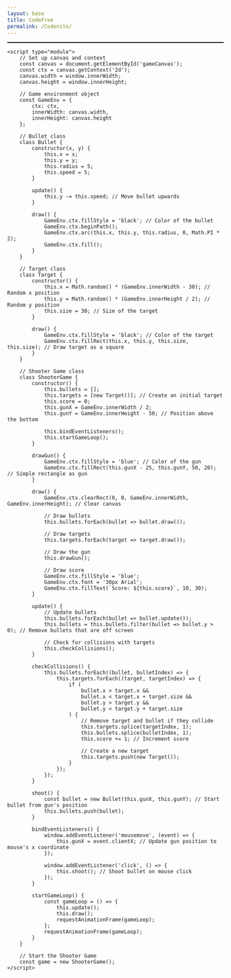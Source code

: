 ```yaml
---
layout: base
title: CodeFree
permalink: /Codenite/
---
```


<!DOCTYPE html>
<html lang="en">
<head>
    <meta charset="UTF-8">
    <meta name="viewport" content="width=device-width, initial-scale=1.0">
    <title>Shooter Game</title>
    <style>
        canvas {
            border: 1px solid black;
            display: block;
            margin: auto;
            background-color: #f0f0f0; /* Light background for contrast */
        }
    </style>
</head>
<body>
    <canvas id="gameCanvas"></canvas>

    <script type="module">
        // Set up canvas and context
        const canvas = document.getElementById('gameCanvas');
        const ctx = canvas.getContext('2d');
        canvas.width = window.innerWidth;
        canvas.height = window.innerHeight;

        // Game environment object
        const GameEnv = {
            ctx: ctx,
            innerWidth: canvas.width,
            innerHeight: canvas.height
        };

        // Bullet class
        class Bullet {
            constructor(x, y) {
                this.x = x;
                this.y = y;
                this.radius = 5;
                this.speed = 5;
            }

            update() {
                this.y -= this.speed; // Move bullet upwards
            }

            draw() {
                GameEnv.ctx.fillStyle = 'black'; // Color of the bullet
                GameEnv.ctx.beginPath();
                GameEnv.ctx.arc(this.x, this.y, this.radius, 0, Math.PI * 2);
                GameEnv.ctx.fill();
            }
        }

        // Target class
        class Target {
            constructor() {
                this.x = Math.random() * (GameEnv.innerWidth - 30); // Random x position
                this.y = Math.random() * (GameEnv.innerHeight / 2); // Random y position
                this.size = 30; // Size of the target
            }

            draw() {
                GameEnv.ctx.fillStyle = 'black'; // Color of the target
                GameEnv.ctx.fillRect(this.x, this.y, this.size, this.size); // Draw target as a square
            }
        }

        // Shooter Game class
        class ShooterGame {
            constructor() {
                this.bullets = [];
                this.targets = [new Target()]; // Create an initial target
                this.score = 0;
                this.gunX = GameEnv.innerWidth / 2;
                this.gunY = GameEnv.innerHeight - 50; // Position above the bottom

                this.bindEventListeners();
                this.startGameLoop();
            }

            drawGun() {
                GameEnv.ctx.fillStyle = 'blue'; // Color of the gun
                GameEnv.ctx.fillRect(this.gunX - 25, this.gunY, 50, 20); // Simple rectangle as gun
            }

            draw() {
                GameEnv.ctx.clearRect(0, 0, GameEnv.innerWidth, GameEnv.innerHeight); // Clear canvas

                // Draw bullets
                this.bullets.forEach(bullet => bullet.draw());

                // Draw targets
                this.targets.forEach(target => target.draw());

                // Draw the gun
                this.drawGun();

                // Draw score
                GameEnv.ctx.fillStyle = 'blue';
                GameEnv.ctx.font = '30px Arial';
                GameEnv.ctx.fillText(`Score: ${this.score}`, 10, 30);
            }

            update() {
                // Update bullets
                this.bullets.forEach(bullet => bullet.update());
                this.bullets = this.bullets.filter(bullet => bullet.y > 0); // Remove bullets that are off screen

                // Check for collisions with targets
                this.checkCollisions();
            }

            checkCollisions() {
                this.bullets.forEach((bullet, bulletIndex) => {
                    this.targets.forEach((target, targetIndex) => {
                        if (
                            bullet.x > target.x &&
                            bullet.x < target.x + target.size &&
                            bullet.y > target.y &&
                            bullet.y < target.y + target.size
                        ) {
                            // Remove target and bullet if they collide
                            this.targets.splice(targetIndex, 1);
                            this.bullets.splice(bulletIndex, 1);
                            this.score += 1; // Increment score

                            // Create a new target
                            this.targets.push(new Target());
                        }
                    });
                });
            }

            shoot() {
                const bullet = new Bullet(this.gunX, this.gunY); // Start bullet from gun's position
                this.bullets.push(bullet);
            }

            bindEventListeners() {
                window.addEventListener('mousemove', (event) => {
                    this.gunX = event.clientX; // Update gun position to mouse's x coordinate
                });

                window.addEventListener('click', () => {
                    this.shoot(); // Shoot bullet on mouse click
                });
            }

            startGameLoop() {
                const gameLoop = () => {
                    this.update();
                    this.draw();
                    requestAnimationFrame(gameLoop);
                };
                requestAnimationFrame(gameLoop);
            }
        }

        // Start the Shooter Game
        const game = new ShooterGame();
    </script>
</body>
</html>

